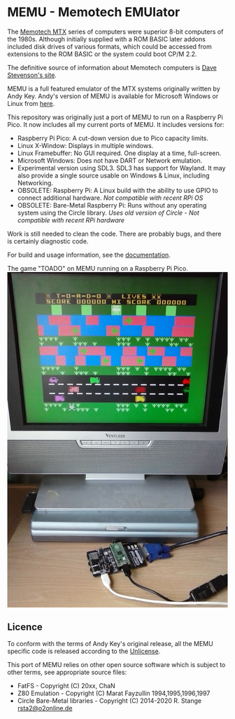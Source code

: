 # MEMU - Memotech EMUlator

The [Memotech MTX](https://en.wikipedia.org/wiki/Memotech_MTX) series of computers were superior
8-bit computers of the 1980s. Although initially supplied with a ROM BASIC later addons included
disk drives of various formats, which could be accessed from extensions to the ROM BASIC or the
system could boot CP/M 2.2.

The definitive source of information about Memotech computers is
[Dave Stevenson's site](http://primrosebank.net/computers/mtx/mtx512.htm).

MEMU is a full featured emulator of the MTX systems originally written by
Andy Key. Andy's version of MEMU is available for Microsoft Windows or Linux from
[here](http://www.nyangau.org/memu/memu.htm).

This repository was originally just a port of MEMU to run on a Raspberry Pi Pico.
It now includes all my current ports of MEMU. It includes versions for:

* Raspberry Pi Pico: A cut-down version due to Pico capacity limits.
* Linux X-Window: Displays in multiple windows.
* Linux Framebuffer: No GUI required. One display at a time, full-screen.
* Microsoft Windows: Does not have DART or Network emulation.
* Experimental version using SDL3. SDL3 has support for Wayland.
  It may also provide a single source usable on Windows & Linux, including Networking.
* OBSOLETE: Raspberry Pi: A Linux build with the ability to use GPIO to connect additional hardware.
  *Not compatible with recent RPi OS*
* OBSOLETE: Bare-Metal Raspberry Pi: Runs without any operating system using the Circle library.
  *Uses old version of Circle - Not compatible with recent RPi hardware*

Work is still needed to clean the code. There are probably bugs, and there is certainly
diagnostic code.

For build and usage information, see the [documentation](https://memotech-bill.github.io/MEMU/#Build-RPi).

The game "TOADO" on MEMU running on a Raspberry Pi Pico.
![MEMU on a Pico](docs/MEMU_Pico.jpg)

## Licence

To conform with the terms of Andy Key's original release, all the MEMU specific code is
released according to the [Unlicense](https://unlicense.org/).

This port of MEMU relies on other open source software which is subject to other terms,
see appropriate source files:

* FatFS - Copyright (C) 20xx, ChaN
* Z80 Emulation - Copyright (C) Marat Fayzullin 1994,1995,1996,1997
* Circle Bare-Metal libraries - Copyright (C) 2014-2020  R. Stange <rsta2@o2online.de>
